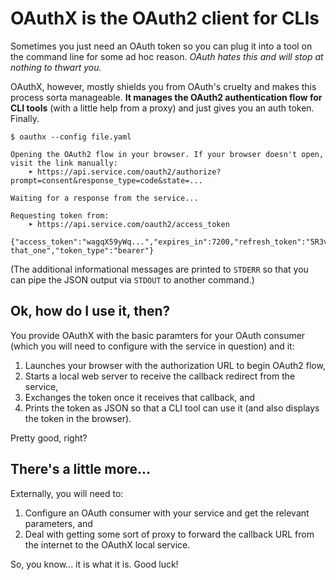 # OAuthX is the OAuth2 client for CLIs
Sometimes you just need an OAuth token so you can plug it into a tool on the command line for some ad hoc reason. _OAuth hates this and will stop at nothing to thwart you._

OAuthX, however, mostly shields you from OAuth's cruelty and makes this process sorta manageable. **It manages the OAuth2 authentication flow for CLI tools** (with a little help from a proxy) and just gives you an auth token. Finally.

```
$ oauthx --config file.yaml

Opening the OAuth2 flow in your browser. If your browser doesn't open, visit the link manually:
    ➤ https://api.service.com/oauth2/authorize?prompt=consent&response_type=code&state=...

Waiting for a response from the service...

Requesting token from:
    ➤ https://api.service.com/oauth2/access_token

{"access_token":"wagqX59yWq...","expires_in":7200,"refresh_token":"5R3vHUAX...","scopes":"this_one that_one","token_type":"bearer"}
```

(The additional informational messages are printed to `STDERR` so that you can pipe the JSON output via `STDOUT` to another command.)

## Ok, how do I use it, then?
You provide OAuthX with the basic paramters for your OAuth consumer (which you will need to configure with the service in question) and it:

1. Launches your browser with the authorization URL to begin OAuth2 flow,
2. Starts a local web server to receive the callback redirect from the service,
3. Exchanges the token once it receives that callback, and
4. Prints the token as JSON so that a CLI tool can use it (and also displays the token in the browser).

Pretty good, right?

## There's a little more...
Externally, you will need to:

1. Configure an OAuth consumer with your service and get the relevant parameters, and
2. Deal with getting some sort of proxy to forward the callback URL from the internet to the OAuthX local service.

So, you know... it is what it is. Good luck!
